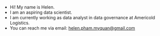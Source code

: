 - Hi! My name is Helen. 
- I am an aspiring data scientist. 
- I am currently working as data analyst in data governance at Americold Logistics. 
- You can reach me via email: helen.pham.myquan@gmail.com



